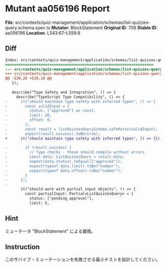 # Mutant aa056196 Report

**File**: src/contexts/quiz-management/application/schemas/list-quizzes-query.schema.spec.ts
**Mutator**: BlockStatement
**Original ID**: 709
**Stable ID**: aa056196
**Location**: L543:67–L559:8

## Diff

```diff
Index: src/contexts/quiz-management/application/schemas/list-quizzes-query.schema.spec.ts
===================================================================
--- src/contexts/quiz-management/application/schemas/list-quizzes-query.schema.spec.ts	original
+++ src/contexts/quiz-management/application/schemas/list-quizzes-query.schema.spec.ts	mutated #709
@@ -539,26 +539,10 @@
   });
 
   describe("Type Safety and Integration", () => {
     describe("TypeScript Type Compatibility", () => {
-      it("should maintain type safety with inferred types", () => {
-        const validInput = {
-          status: ["approved"] as const,
-          limit: 20,
-          offset: 0,
-        };
-        const result = listQuizzesQuerySchema.safeParse(validInput);
-        expect(result.success).toBe(true);
+      it("should maintain type safety with inferred types", () => {});
 
-        if (result.success) {
-          // Type checks - these should compile without errors
-          const data: ListQuizzesQuery = result.data;
-          expect(data.status).toEqual(["approved"]);
-          expect(typeof data.limit).toBe("number");
-          expect(typeof data.offset).toBe("number");
-        }
-      });
-
       it("should work with partial input objects", () => {
         const partialInput: Partial<ListQuizzesQuery> = {
           status: ["pending_approval"],
           limit: 5,
```

## Hint

ミューテータ "BlockStatement" による置換。

## Instruction

このサバイブ・ミューテーションを失敗させる最小テストを設計してください。
